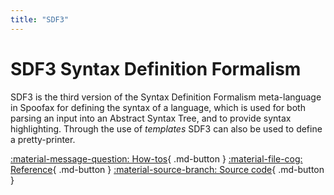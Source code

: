 ```yaml
---
title: "SDF3"
---
```

# SDF3 Syntax Definition Formalism
SDF3 is the third version of the Syntax Definition Formalism meta-language in Spoofax for defining the syntax of a language, which is used for both parsing an input into an Abstract Syntax Tree, and to provide syntax highlighting.  Through the use of _templates_ SDF3 can also be used to define a pretty-printer.

[:material-message-question: How-tos](../../howtos/){ .md-button }
[:material-file-cog: Reference](../../references/syntax/index.md){ .md-button }
[:material-source-branch: Source code](https://github.com/metaborg/sdf){ .md-button }


